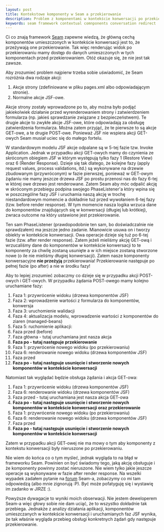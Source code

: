 ```yaml
---
layout: post
title: Kontekstowe komponenty w Seam a przekierowanie
description: Problem z komponentami w kontekście konwersacji po przekierowaniu w Seam Framework.
keywords: seam framework contextual comnponents conversation redirect
---
```

Ci co znają framework <a href="http://www.seamframework.org/">Seam</a> zapewne wiedzą, że główną cechą komponentów umieszczonych w kontekście konwersacji jest to, że przeżywają one przekierowanie. Tak więc renderując widok po przekierowaniu mamy dostęp do danych umieszczonych w tych komponentach przed przekierowaniem. Otóż okazuje się, że nie jest tak zawsze.

Aby zrozumieć problem najpierw trzeba sobie uświadomić, że Seam rozróżnia dwa rodzaje akcji:

1. Akcje strony (zdefiniowane w pliku pages.xml albo odpowiadającym stronie).
1. Normalne akcje JSF-owe.

Akcje strony zostały wprowadzone po to, aby można było podjąć jakiekolwiek działanie przed wyrenderowaniem strony i zatwierdzeniem formularza (np. jakieś sprawdzanie związane z bezpieczeństwem). Te drugie akcje to zwykłe akcje JSF-owe, które odpowiadają za obsługę zatwierdzenia formularza. Można zatem przyjąć, że te pierwsze to są akcje GET-owe, a te drugie POST-owe. Ponieważ JSF nie wspiera akcji GET-owych Seam musiał uciec się do małego fortelu.

W standardowym modelu JSF akcje odpalane są w 5-tej fazie tzw. Invoke Application. Jednak w przypadku akcji GET-owych mamy do czynienia ze skróconym obiegiem JSF w którym występują tylko fazy 1 (Restore View) oraz 6 (Render Response). Dzieje się tak dlatego, że kolejne fazy (apply request values, process validations, itd.) są wykonywane na drzewie zbudowanym (przywróconym) w fazie pierwszej, ponieważ w GET-owym żądaniu nie mamy jeszcze drzewa JSF po prostu przenosi nas do fazy 6-tej w której owe drzewo jest renderowane. Zatem Seam aby móc odpalić akcję w skróconym przebiegu podpina swojego PhaseListener'a który wpina się w poszczególne fazy JSF i uruchamia naszą akcję w trochę niestandardowym momencie a dokładnie tuż przed wywołaniem 6-tej fazy (tzw. before render response). W tym momencie nasza logika wrzuca dane do komponentów znajdujących się w konwersacji (długiej lub krótkiej), zwraca outcome na który ustawione jest przekierowanie.

Ten sam PhaseListener (prawdopodobnie ten sam, bo doświadczalnie nie sprawdzałem) ma jeszcze jedno zadanie. Mianowicie usuwa on i tworzy obiekty w kontekście konwersacji. Owa operacje dzieje się tuż po 6-tej fazie (tzw. after render response). Zatem jeżeli mieliśmy akcję GET-ową i wrzucaliśmy dane do komponentów w kontekście konwersacji to te komponenty za chwilę zostaną usunięte a w ich miejsce zostaną stworzone nowe (o ile nie mieliśmy długiej konwersacji). Zatem nasze komponenty konwersacyjne **nie przeżyją** przekierowania! Przekierowanie następuje po pełnej fazie (po after) a nie w środku fazy!

Aby to lepiej zrozumieć zobaczmy co dzieje się w przypadku akcji POST-owych i GET-owych. W przypadku żądania POST-owego mamy kolejno uruchamiane fazy:

1. Faza 1: przywrócenie widoku (drzewa komponentów JSF)
1. Faza 2: wprowadzenie wartości z formularza do komponentów, konwersja
1. Faza 3: uruchomienie walidacji
1. Faza 4: aktualizacja modelu, wprowadzenie wartości z komponentów do ziaren (managed-beans)
1. Faza 5: ruchomienie aplikacji:
  1. Faza przed (before)
  1. Faza główna - tutaj uruchamiana jest nasza akcja
  1. **Faza po - tutaj następuje przekierowanie**
1. Faza 1: przywrócenie nowego widoku (po przekierowaniu)
1. Faza 6: renderowanie nowego widoku (drzewa komponentów JSF)
  1. Faza przed
  1. **Faza po - tutaj następuje usunięcie i stworzenie nowych komponentów w kontekście konwersacji**

Natomiast tak wyglądać będzie obsługa żądania i akcja GET-owa:

1. Faza 1: przywrócenie widoku (drzewa komponentów JSF)
1. Faza 6: renderowanie widoku (drzewa komponentów JSF)
  1. Faza przed - tutaj uruchamiana jest nasza akcja GET-owa
  1. **Faza po - tutaj następuje usunięcie i stworzenie nowych komponentów w kontekście konwersacji oraz przekierowanie**
1. Faza 1: przywrócenie nowego widoku (po przekierowaniu)
1. Faza 6: renderowanie nowego widoku (drzewa komponentów JSF)
  1. Faza przed
  1. **Faza po - tutaj następuje usunięcie i stworzenie nowych komponentów w kontekście konwersacji**

Zatem w przypadku akcji GET-owej nie ma mowy o tym aby komponenty  z kontekstu konwersacji były nieruszone po przekierowaniu.

Nie wiem do końca co o tym myśleć, jednak wygląda to na błąd w frameworku Seam. Powinien on być świadomy tego, jaką akcję obsługuje i że komponenty powinny zostać nieruszone. Nie wiem tylko jakie jeszcze operacje są wykonywane w fazie after render response. Na wszelki wypadek zadałem pytanie na <a href="http://www.seamframework.org/Community/CreatingNewConversationAfterTheRedirectFromPageAction">forum</a> Seam-a, zobaczymy co mi tam odpowiedzą (albo mnie zignorują :P). Być może pofatyguję się i wystawię im zadanko w JIRZE :).

Powyższe dywagacje to wyniki moich obserwacji. Nie jestem deweloperem Seam-a więc głowy sobie nie dam uciąć, że to wszystko dokładnie tak przebiega. Jednakże z analizy działania aplikacji, komponentów umieszczanych w kontekście konwersacji i uruchamianych faz JSF wynika, że tak właśnie wygląda przebieg obsługi konkretnych żądań gdy następuje przekierowanie.